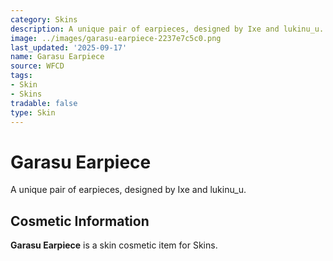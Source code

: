 ```yaml
---
category: Skins
description: A unique pair of earpieces, designed by Ixe and lukinu_u.
image: ../images/garasu-earpiece-2237e7c5c0.png
last_updated: '2025-09-17'
name: Garasu Earpiece
source: WFCD
tags:
- Skin
- Skins
tradable: false
type: Skin
---
```


# Garasu Earpiece

A unique pair of earpieces, designed by Ixe and lukinu_u.

## Cosmetic Information

**Garasu Earpiece** is a skin cosmetic item for Skins.

